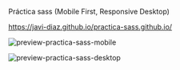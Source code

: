 Práctica sass (Mobile First, Responsive Desktop)

 https://javi-diaz.github.io/practica-sass.github.io/
 
 ![preview-practica-sass-mobile](https://user-images.githubusercontent.com/88525089/172246844-4ef9dafc-9111-437d-b561-a3396ebdceeb.png)

![preview-practica-sass-desktop](https://user-images.githubusercontent.com/88525089/172246860-5c41496d-2def-4cb5-9aac-53d4bee19c95.png)
